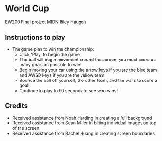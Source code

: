 # World Cup
   EW200 Final project 
   MIDN Riley Haugen

## Instructions to play

 - The game plan to win the championship:
    - Click 'Play' to begin the game 
    - The ball will begin movement around the screen, you must score as many goals as possible to win!
    - Begin moving your car using the arrow keys if you are the blue team and AWSD keys if you are the yellow team
    - Bounce the ball off yourself, the other team, and the walls to score a goal!
    - Continue to play to 90 seconds to see who wins!

## Credits
 - Received assistance from Noah Harding in creating a full background
 - Received assistance from Sean Miller in bliting individual images on top of the screen
 - Received assistance from Rachel Huang in creating screen boundaries


